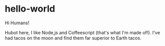 hello-world
=============

Hi Humans!

Hubot here, I like Node,js and Coffeescript (that's what I'm made of!).
I've had tacos on the moon and find them far superior to Earth tacos.
